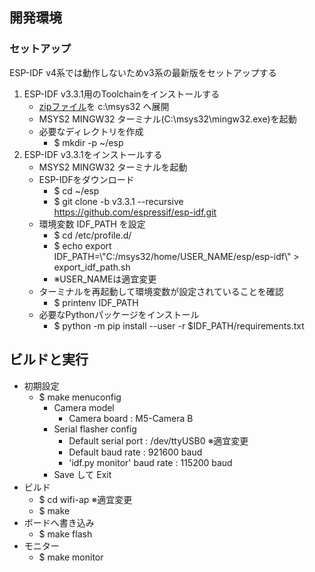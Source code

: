 ## 開発環境

### セットアップ

ESP-IDF v4系では動作しないためv3系の最新版をセットアップする

1. ESP-IDF v3.3.1用のToolchainをインストールする
   - [zipファイル](https://dl.espressif.com/dl/esp32_win32_msys2_environment_and_toolchain-20181001.zip)を c:\\msys32 へ展開
   - MSYS2 MINGW32 ターミナル(C:\\msys32\\mingw32.exe)を起動
   - 必要なディレクトリを作成
     - $ mkdir -p ~/esp
2. ESP-IDF v3.3.1をインストールする
   - MSYS2 MINGW32 ターミナルを起動
   - ESP-IDFをダウンロード
     - $ cd ~/esp
     - $ git clone -b v3.3.1 --recursive https://github.com/espressif/esp-idf.git
   - 環境変数 IDF_PATH を設定
     - $ cd /etc/profile.d/
     - $ echo export IDF_PATH=\\"C:/msys32/home/USER_NAME/esp/esp-idf\\" > export_idf_path.sh
     - ※USER_NAMEは適宜変更
   - ターミナルを再起動して環境変数が設定されていることを確認
     - $ printenv IDF_PATH
   - 必要なPythonパッケージをインストール
     - $ python -m pip install --user -r $IDF_PATH/requirements.txt

## ビルドと実行

- 初期設定
  - $ make menuconfig
    - Camera model
      - Camera board : M5-Camera B
    - Serial flasher config
      - Default serial port : /dev/ttyUSB0 ※適宜変更
      - Default baud rate : 921600 baud
      - 'idf.py monitor' baud rate : 115200 baud
    - Save して Exit
- ビルド
  - $ cd wifi-ap ※適宜変更
  - $ make
- ボードへ書き込み
  - $ make flash
- モニター
  - $ make monitor
